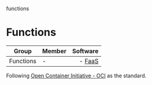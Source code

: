 functions
# Functions

| Group   |      Member      |  Software |
|----------|:-------------|------:|
| Functions | - | - [FaaS](https://github.com/openfaas/faas) |

Following [Open Container Initiative - OCI](https://www.padok.fr/en/blog/container-docker-oci) as the standard.
